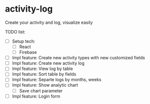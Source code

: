 # activity-log
Create your activity and log, visualize easily

TODO list:
- [ ] Setup tech:
  - [ ] React
  - [ ] Firebase
- [ ] Impl feature: Create new activity types with new customized fields
- [ ] Impl feature: Create new activity log
- [ ] Impl feature: View log by table
- [ ] Impl feature: Sort table by fields
- [ ] Impl feature: Separte logs by months, weeks
- [ ] Impl feature: Show analytic chart
  - [ ] Save chart parameter
- [ ] Impl feature: Login form